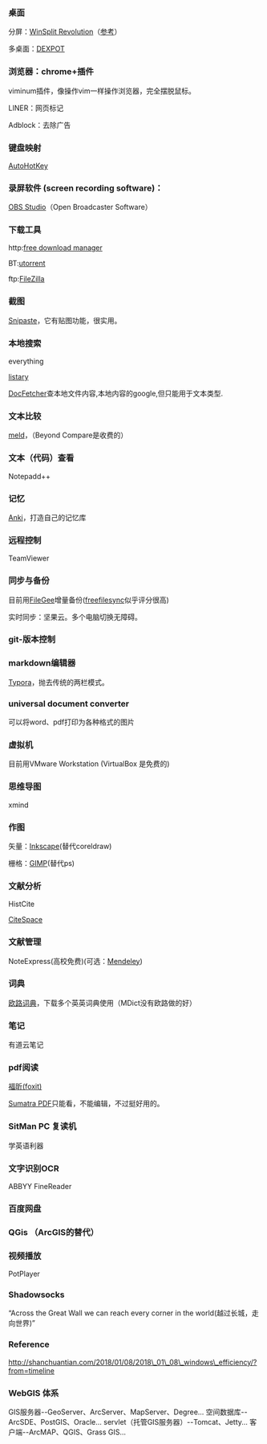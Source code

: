 
### 桌面

  分屏：[WinSplit Revolution](http://www.softpedia.com/get/System/System-Miscellaneous/WinSplit-Revolution.shtml)（[参考](https://www.online-tech-tips.com/free-software-downloads/split-or-divide-your-desktop-screen-into-multiple-parts/)）

  多桌面：[DEXPOT](http://dexpot.de/)

### 浏览器：chrome+插件

  viminum插件，像操作vim一样操作浏览器，完全摆脱鼠标。

  LINER：网页标记

  Adblock：去除广告

### 键盘映射

  [AutoHotKey](https://autohotkey.com/)

### 录屏软件 (screen recording software)：

  [OBS Studio](https://obsproject.com/)（Open Broadcaster Software）

### 下载工具

  http:[free download manager](https://www.freedownloadmanager.org/)

  BT:[utorrent](http://www.utorrent.com/)

  ftp:[FileZilla](https://filezilla-project.org/)

### 截图

  [Snipaste](https://zh.snipaste.com/)，它有贴图功能，很实用。

### 本地搜索

  everything

  [listary](http://www.listary.com/)

  [DocFetcher](http://docfetcher.sourceforge.net/en/index.html)查本地文件内容,本地内容的google,但只能用于文本类型.

### 文本比较

  [meld](http://meldmerge.org/)，（Beyond Compare是收费的）

### 文本（代码）查看

  Notepadd++

### 记忆

  [Anki](https://apps.ankiweb.net/)，打造自己的记忆库

### 远程控制

  TeamViewer

### 同步与备份

  目前用[FileGee](http://cn.filegee.com/)增量备份\([freefilesync](https://www.freefilesync.org/)似乎评分很高\)

  实时同步：坚果云。多个电脑切换无障碍。

### git-版本控制

### markdown编辑器

  [Typora](https://typora.io/)，抛去传统的两栏模式。

### universal document converter

  可以将word、pdf打印为各种格式的图片

### 虚拟机

  目前用VMware Workstation \(VirtualBox 是免费的\)

### 思维导图

  xmind

### 作图

  矢量：[Inkscape](https://inkscape.org/zh/)\(替代coreldraw\)

  栅格：[GIMP](https://www.gimp.org/)\(替代ps\)

### 文献分析

  HistCite

  [CiteSpace](http://cluster.cis.drexel.edu/~cchen/citespace/)

### 文献管理

  NoteExpress\(高校免费\)\(可选：[Mendeley](https://www.mendeley.com/)\)

### 词典

  [欧路词典](https://www.eudic.net/v4/en/app/eudic)，下载多个英英词典使用（MDict没有欧路做的好）

### 笔记

  有道云笔记

### pdf阅读

  [福昕\(foxit\)](https://www.foxitsoftware.cn/downloads/)

  [Sumatra PDF](https://www.sumatrapdfreader.org/free-pdf-reader.html)只能看，不能编辑，不过挺好用的。

### SitMan PC 复读机

  学英语利器

### 文字识别OCR

  ABBYY FineReader

### 百度网盘

### QGis （ArcGIS的替代）

### 视频播放

  PotPlayer

### Shadowsocks

  “Across the Great Wall we can reach every corner in the world\(越过长城，走向世界\)”



### Reference

http://shanchuantian.com/2018/01/08/2018\_01\_08\_windows\_efficiency/?from=timeline


### WebGIS 体系
GIS服务器--GeoServer、ArcServer、MapServer、Degree...
空间数据库--ArcSDE、PostGIS、Oracle...
servlet（托管GIS服务器）--Tomcat、Jetty...
客户端--ArcMAP、QGIS、Grass GIS...

